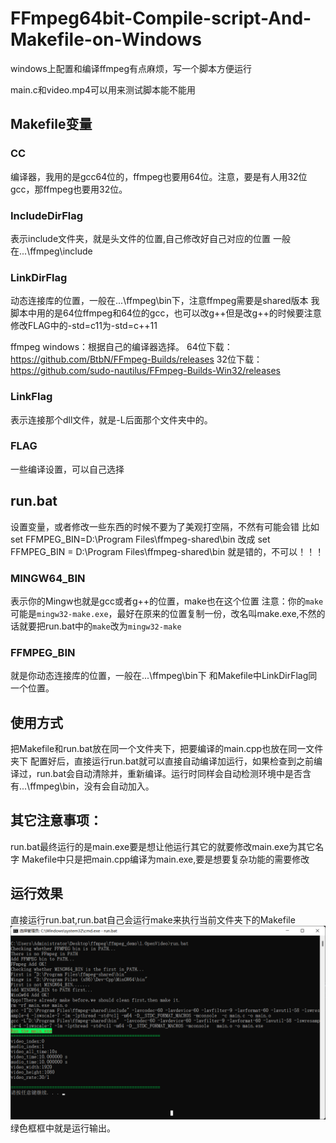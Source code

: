 # FFmpeg64bit-Compile-script-And-Makefile-on-Windows

windows上配置和编译ffmpeg有点麻烦，写一个脚本方便运行

main.c和video.mp4可以用来测试脚本能不能用

## Makefile变量

### CC
编译器，我用的是gcc64位的，ffmpeg也要用64位。注意，要是有人用32位gcc，那ffmpeg也要用32位。

### IncludeDirFlag
表示include文件夹，就是头文件的位置,自己修改好自己对应的位置
一般在...\ffmpeg\include

### LinkDirFlag
动态连接库的位置，一般在...\ffmpeg\bin下，注意ffmpeg需要是shared版本
我脚本中用的是64位ffmpeg和64位的gcc，也可以改g++但是改g++的时候要注意修改FLAG中的-std=c11为-std=c++11

ffmpeg windows：根据自己的编译器选择。
64位下载： https://github.com/BtbN/FFmpeg-Builds/releases
32位下载：https://github.com/sudo-nautilus/FFmpeg-Builds-Win32/releases


### LinkFlag
表示连接那个dll文件，就是-L后面那个文件夹中的。

### FLAG
一些编译设置，可以自己选择


## run.bat
设置变量，或者修改一些东西的时候不要为了美观打空隔，不然有可能会错
比如
set FFMPEG_BIN=D:\Program Files\ffmpeg-shared\bin
改成
set FFMPEG_BIN = D:\Program Files\ffmpeg-shared\bin
就是错的，不可以！！！

### MINGW64_BIN
表示你的Mingw也就是gcc或者g++的位置，make也在这个位置
注意：你的`make`可能是`mingw32-make.exe`，最好在原来的位置复制一份，改名叫make.exe,不然的话就要把run.bat中的`make`改为`mingw32-make`

### FFMPEG_BIN
就是你动态连接库的位置，一般在...\ffmpeg\bin下
和Makefile中LinkDirFlag同一个位置。

## 使用方式
把Makefile和run.bat放在同一个文件夹下，把要编译的main.cpp也放在同一文件夹下
配置好后，直接运行run.bat就可以直接自动编译加运行，如果检查到之前编译过，run.bat会自动清除并，重新编译。运行时同样会自动检测环境中是否含有...\ffmpeg\bin，没有会自动加入。

## 其它注意事项：
run.bat最终运行的是main.exe要是想让他运行其它的就要修改main.exe为其它名字
Makefile中只是把main.cpp编译为main.exe,要是想要复杂功能的需要修改

## 运行效果
直接运行run.bat,run.bat自己会运行make来执行当前文件夹下的Makefile
![runPic](run.png)
绿色框框中就是运行输出。
